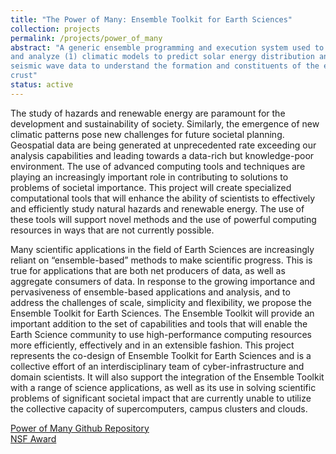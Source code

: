 ```yaml
---
title: "The Power of Many: Ensemble Toolkit for Earth Sciences"
collection: projects
permalink: /projects/power_of_many
abstract: "A generic ensemble programming and execution system used to simulate
and analyze (1) climatic models to predict solar energy distribution and (2)
seismic wave data to understand the formation and constituents of the earth's
crust"
status: active
---
```


The study of hazards and renewable energy are paramount for the development and
sustainability of society. Similarly, the emergence of new climatic patterns
pose new challenges for future societal planning. Geospatial data are being
generated at unprecedented rate exceeding our analysis capabilities and leading
towards a data-rich but knowledge-poor environment. The use of advanced
computing tools and techniques are playing an increasingly important role in
contributing to solutions to problems of societal importance. This project will
create specialized computational tools that will enhance the ability of
scientists to effectively and efficiently study natural hazards and renewable
energy. The use of these tools will support novel methods and the use of
powerful computing resources in ways that are not currently possible.

Many scientific applications in the field of Earth Sciences are increasingly
reliant on “ensemble-based” methods to make scientific progress. This is true
for applications that are both net producers of data, as well as aggregate
consumers of data. In response to the growing importance and pervasiveness of
ensemble-based applications and analysis, and to address the challenges of
scale, simplicity and flexibility, we propose the Ensemble Toolkit for Earth
Sciences. The Ensemble Toolkit will provide an important addition to the set
of capabilities and tools that will enable the Earth Science community to use
high-performance computing resources more efficiently, effectively and in an
extensible fashion. This project represents the co-design of Ensemble Toolkit
for Earth Sciences and is a collective effort of an interdisciplinary team of
cyber-infrastructure and domain scientists. It will also support the integration
of the Ensemble Toolkit with a range of science applications, as well as its
use in solving scientific problems of significant societal impact that are
currently unable to utilize the collective capacity of supercomputers, campus
clusters and clouds.

<a href="https://github.com/radical-collaboration/hpc-workflows"><i class="fa fa-github"></i> Power of Many Github Repository</a><br>
<a href="https://www.nsf.gov/awardsearch/showAward?AWD_ID=1639694"><i class="fa fa-nsf"></i>NSF Award</a><br>